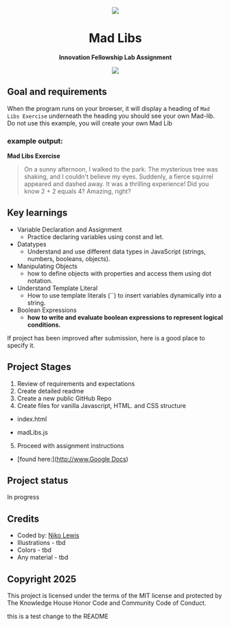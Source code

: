 <div align="center"><img src="app/src/main/res/mipmap-xhdpi/ic_launcher.png"></div>
<h1 align="center">Mad Libs</h1>
<p align="center"><strong>Innovation Fellowship Lab Assignment</strong>
<br/>
<div align="center"><img src="demo.gif"></img></div>

<h2>Goal and requirements</h2>

When the program runs on your browser, it will display a heading of `Mad Libs Exercise` underneath the heading you should see your own Mad-lib. Do not use this example, you will create your own Mad Lib

### example output:

**Mad Libs Exercise**

> On a sunny afternoon, I walked to the park. The mysterious tree was shaking, and I couldn't believe my eyes. Suddenly, a fierce squirrel appeared and dashed away. It was a thrilling experience! Did you know 2 + 2 equals 4? Amazing, right?

<h2>Key learnings</h2>

- Variable Declaration and Assignment
  - Practice declaring variables using const and let.
- Datatypes
  - Understand and use different data types in JavaScript (strings, numbers, booleans, objects).
- Manipulating Objects
  - how to define objects with properties and access them using dot notation.
- Understand Template Literal
  - How to use template literals (``) to insert variables dynamically into a string.
- Boolean Expressions
  - **how to write and evaluate boolean expressions to represent logical conditions.**

If project has been improved after submission, here is a good place to specify it.

<h2>Project Stages</h2>

1. Review of requirements and expectations
2. Create detailed readme
3. Create a new public GitHub Repo
4. Create files for vanilla Javascript, HTML. and CSS structure
  - index.html
    
  - madLibs.js
    
5. Proceed with assignment instructions
  
  - [found here:]([http://www.Google Docs](https://docs.google.com/document/d/1pvsqXX06v1anVqhnUZwHYQPVkeUDsi3MswEYWGYKLXM/edit?tab=t.0))
    
  

<h2>Project status</h2>
In progress

<h2>Credits</h2>

- Coded by: <a href="https://www.linkedin.com/in/nikolewis/)" target="_blank">Niko Lewis</a>
- Illustrations - tbd
- Colors - tbd
- Any material - tbd

<h2>Copyright 2025</h2>
This project is licensed under the terms of the MIT license
 and protected by The Knowledge House Honor Code and Community Code of Conduct.


this is a test change to the README